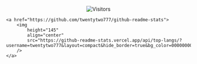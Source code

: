 <p align="center">
    <img alt="Visitors" src="https://visitor-badge.laobi.icu/badge?page_id=twentytwo777" />
</p>


    <a href="https://github.com/twentytwo777/github-readme-stats">
        <img
            height="145"
            align="center"
            src="https://github-readme-stats.vercel.app/api/top-langs/?username=twentytwo777&layout=compact&hide_border=true&bg_color=00000000&text_color=5BCDEC"
        />
    </a>
